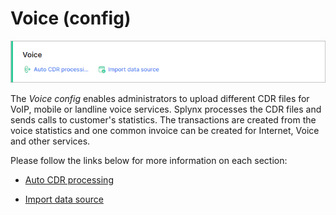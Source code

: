 Voice (config)
================

![Voice](voice.png)

The *Voice config* enables administrators to upload different CDR files for VoIP, mobile or landline voice services. Splynx processes the CDR files and sends calls to customer's statistics. The transactions are created from the voice statistics and one common invoice can be created for Internet, Voice and other services.

Please follow the links below for more information on each section:

* [Auto CDR processing](configuration/voice/auto_cdr_processing/auto_cdr_processing.md)

* [Import data source](configuration/voice/import_data_source/import_data_source.md)
